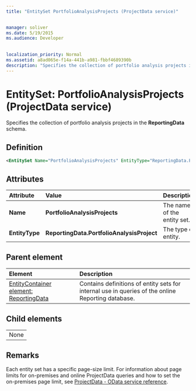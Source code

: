 ```yaml
---
title: "EntitySet PortfolioAnalysisProjects (ProjectData service)"

 
manager: soliver
ms.date: 5/19/2015
ms.audience: Developer
 
 
localization_priority: Normal
ms.assetid: a8ad065e-f14a-441b-a981-fbbf4689390b
description: "Specifies the collection of portfolio analysis projects in the ReportingData schema."
---
```


# EntitySet: PortfolioAnalysisProjects (ProjectData service)

Specifies the collection of portfolio analysis projects in the **ReportingData** schema. 
  
## Definition

```XML
<EntitySet Name="PortfolioAnalysisProjects" EntityType="ReportingData.PortfolioAnalysisProject" />

```

## Attributes

|**Attribute**|**Value**|**Description**|
|:-----|:-----|:-----|
|**Name** <br/> |**PortfolioAnalysisProjects** <br/> |The name of the entity set.  <br/> |
|**EntityType** <br/> |**ReportingData.PortfolioAnalysisProject** <br/> |The type of entity.  <br/> |
   
## Parent element

|**Element**|**Description**|
|:-----|:-----|
|[EntityContainer element: ReportingData](entitycontainer-reportingdata-projectdata-service.md) <br/> |Contains definitions of entity sets for internal use in queries of the online Reporting database.  <br/> |
   
## Child elements

||
|:-----|
|None |
   
## Remarks

Each entity set has a specific page-size limit. For information about page limits for on-premises and online ProjectData queries and how to set the on-premises page limit, see [ProjectData - OData service reference](projectdataproject-odata-service-reference.md).
  

